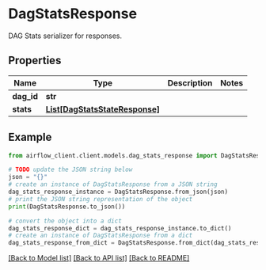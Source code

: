 # DagStatsResponse

DAG Stats serializer for responses.

## Properties

Name | Type | Description | Notes
------------ | ------------- | ------------- | -------------
**dag_id** | **str** |  | 
**stats** | [**List[DagStatsStateResponse]**](DagStatsStateResponse.md) |  | 

## Example

```python
from airflow_client.client.models.dag_stats_response import DagStatsResponse

# TODO update the JSON string below
json = "{}"
# create an instance of DagStatsResponse from a JSON string
dag_stats_response_instance = DagStatsResponse.from_json(json)
# print the JSON string representation of the object
print(DagStatsResponse.to_json())

# convert the object into a dict
dag_stats_response_dict = dag_stats_response_instance.to_dict()
# create an instance of DagStatsResponse from a dict
dag_stats_response_from_dict = DagStatsResponse.from_dict(dag_stats_response_dict)
```
[[Back to Model list]](../README.md#documentation-for-models) [[Back to API list]](../README.md#documentation-for-api-endpoints) [[Back to README]](../README.md)


